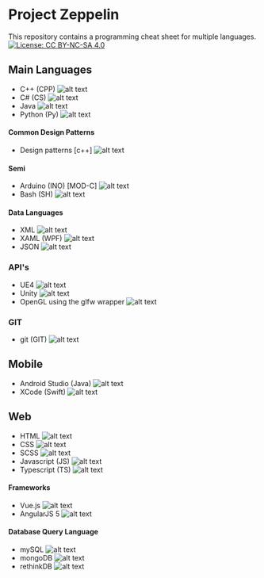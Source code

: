 # Project Zeppelin
This repository contains a programming cheat sheet for multiple languages.
[![License: CC BY-NC-SA 4.0](https://img.shields.io/badge/License-CC%20BY--NC--SA%204.0-lightgrey.svg)](https://creativecommons.org/licenses/by-nc-sa/4.0/)

## Main Languages
- C++ (CPP) ![alt text](https://mattwill.be/projects/UniversalCheatSheet/success.png "Solid content available")
- C# (CS) ![alt text](https://mattwill.be/projects/UniversalCheatSheet/pending.png "Working on this")
- Java ![alt text](https://mattwill.be/projects/UniversalCheatSheet/pending.png "Working on this")
- Python (Py) ![alt text](https://mattwill.be/projects/UniversalCheatSheet/success.png "Solid content available")

#### Common Design Patterns
- Design patterns [c++] ![alt text](https://mattwill.be/projects/UniversalCheatSheet/success.png "Solid content available")

#### Semi
- Arduino (INO) [MOD-C] ![alt text](https://mattwill.be/projects/UniversalCheatSheet/success.png "Solid content available")
- Bash (SH) ![alt text](https://mattwill.be/projects/UniversalCheatSheet/success.png "Solid content available")

#### Data Languages
- XML ![alt text](https://mattwill.be/projects/UniversalCheatSheet/error.png "Not included yet")
- XAML (WPF) ![alt text](https://mattwill.be/projects/UniversalCheatSheet/error.png "Not included yet")
- JSON ![alt text](https://mattwill.be/projects/UniversalCheatSheet/error.png "Not included yet")

### API's
- UE4 ![alt text](https://mattwill.be/projects/UniversalCheatSheet/pending.png "Working on this")
- Unity ![alt text](https://mattwill.be/projects/UniversalCheatSheet/error.png "Not included yet")
- OpenGL using the glfw wrapper ![alt text](https://mattwill.be/projects/UniversalCheatSheet/error.png "Not included yet")

### GIT
- git (GIT) ![alt text](https://mattwill.be/projects/UniversalCheatSheet/pending.png "Working on this")

## Mobile
- Android Studio (Java) ![alt text](https://mattwill.be/projects/UniversalCheatSheet/error.png "Not included yet")
- XCode (Swift) ![alt text](https://mattwill.be/projects/UniversalCheatSheet/error.png "Not included yet")

## Web
- HTML ![alt text](https://mattwill.be/projects/UniversalCheatSheet/success.png "Solid content available")
- CSS ![alt text](https://mattwill.be/projects/UniversalCheatSheet/warning.png "Depricated, use SCSS instead")
- SCSS ![alt text](https://mattwill.be/projects/UniversalCheatSheet/success.png "Solid content available")
- Javascript (JS) ![alt text](https://mattwill.be/projects/UniversalCheatSheet/success.png "Solid content available")
- Typescript (TS) ![alt text](https://mattwill.be/projects/UniversalCheatSheet/pending.png "Working on this")

#### Frameworks
- Vue.js ![alt text](https://mattwill.be/projects/UniversalCheatSheet/error.png "Not included yet")
- AngularJS 5 ![alt text](https://mattwill.be/projects/UniversalCheatSheet/error.png "Not included yet")

#### Database Query Language
- mySQL ![alt text](https://mattwill.be/projects/UniversalCheatSheet/error.png "Not included yet")
- mongoDB ![alt text](https://mattwill.be/projects/UniversalCheatSheet/error.png "Not included yet")
- rethinkDB ![alt text](https://mattwill.be/projects/UniversalCheatSheet/error.png "Not included yet")